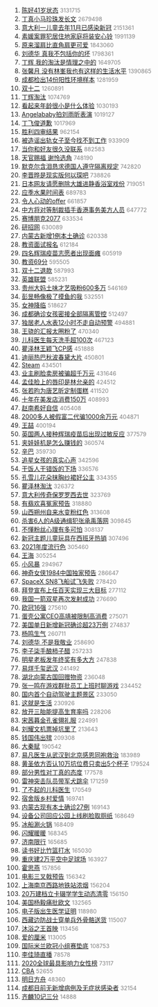 1. [陈好41岁状态](https://s.weibo.com/weibo?q=%E9%99%88%E5%A5%BD41%E5%B2%81%E7%8A%B6%E6%80%81&Refer=top) <font color="#808080" size="2">3131715</font>
1. [丁真小马珍珠发长文](https://s.weibo.com/weibo?q=%E4%B8%81%E7%9C%9F%E5%B0%8F%E9%A9%AC%E7%8F%8D%E7%8F%A0%E5%8F%91%E9%95%BF%E6%96%87&Refer=top) <font color="#808080" size="2">2679498</font>
1. [意大利一儿童去年11月已感染新冠](https://s.weibo.com/weibo?q=%23%E6%84%8F%E5%A4%A7%E5%88%A9%E4%B8%80%E5%84%BF%E7%AB%A5%E5%8E%BB%E5%B9%B411%E6%9C%88%E5%B7%B2%E6%84%9F%E6%9F%93%E6%96%B0%E5%86%A0%23&Refer=top) <font color="#808080" size="2">2151361</font>
1. [素媛案罪犯居住地家庭将装安心铃](https://s.weibo.com/weibo?q=%E7%B4%A0%E5%AA%9B%E6%A1%88%E7%BD%AA%E7%8A%AF%E5%B1%85%E4%BD%8F%E5%9C%B0%E5%AE%B6%E5%BA%AD%E5%B0%86%E8%A3%85%E5%AE%89%E5%BF%83%E9%93%83&Refer=top) <font color="#808080" size="2">1991139</font>
1. [原来溜肩比直角肩更可爱](https://s.weibo.com/weibo?q=%23%E5%8E%9F%E6%9D%A5%E6%BA%9C%E8%82%A9%E6%AF%94%E7%9B%B4%E8%A7%92%E8%82%A9%E6%9B%B4%E5%8F%AF%E7%88%B1%23&Refer=top) <font color="#808080" size="2">1843060</font>
1. [刘德华 真我不包括你的坏](https://s.weibo.com/weibo?q=%E5%88%98%E5%BE%B7%E5%8D%8E%20%E7%9C%9F%E6%88%91%E4%B8%8D%E5%8C%85%E6%8B%AC%E4%BD%A0%E7%9A%84%E5%9D%8F&Refer=top) <font color="#808080" size="2">1798361</font>
1. [丁辉 我的淘汰是情理之中的](https://s.weibo.com/weibo?q=%E4%B8%81%E8%BE%89%20%E6%88%91%E7%9A%84%E6%B7%98%E6%B1%B0%E6%98%AF%E6%83%85%E7%90%86%E4%B9%8B%E4%B8%AD%E7%9A%84&Refer=top) <font color="#808080" size="2">1649705</font>
1. [张馨月 没有林峯我也有这样的生活水平](https://s.weibo.com/weibo?q=%E5%BC%A0%E9%A6%A8%E6%9C%88%20%E6%B2%A1%E6%9C%89%E6%9E%97%E5%B3%AF%E6%88%91%E4%B9%9F%E6%9C%89%E8%BF%99%E6%A0%B7%E7%9A%84%E7%94%9F%E6%B4%BB%E6%B0%B4%E5%B9%B3&Refer=top) <font color="#808080" size="2">1390865</font>
1. [成都检出14份阳性环境样本](https://s.weibo.com/weibo?q=%23%E6%88%90%E9%83%BD%E6%A3%80%E5%87%BA14%E4%BB%BD%E9%98%B3%E6%80%A7%E7%8E%AF%E5%A2%83%E6%A0%B7%E6%9C%AC%23&Refer=top) <font color="#808080" size="2">1281959</font>
1. [双十二](https://s.weibo.com/weibo?q=%E5%8F%8C%E5%8D%81%E4%BA%8C&Refer=top) <font color="#808080" size="2">1260891</font>
1. [丁辉淘汰](https://s.weibo.com/weibo?q=%23%E4%B8%81%E8%BE%89%E6%B7%98%E6%B1%B0%23&Refer=top) <font color="#808080" size="2">1074769</font>
1. [看起来年龄很小是什么体验](https://s.weibo.com/weibo?q=%23%E7%9C%8B%E8%B5%B7%E6%9D%A5%E5%B9%B4%E9%BE%84%E5%BE%88%E5%B0%8F%E6%98%AF%E4%BB%80%E4%B9%88%E4%BD%93%E9%AA%8C%23&Refer=top) <font color="#808080" size="2">1030193</font>
1. [Angelababy拍刘雨昕表演](https://s.weibo.com/weibo?q=Angelababy%E6%8B%8D%E5%88%98%E9%9B%A8%E6%98%95%E8%A1%A8%E6%BC%94&Refer=top) <font color="#808080" size="2">1019127</font>
1. [丁飞俊道歉](https://s.weibo.com/weibo?q=%E4%B8%81%E9%A3%9E%E4%BF%8A%E9%81%93%E6%AD%89&Refer=top) <font color="#808080" size="2">1017969</font>
1. [胜利四审结果](https://s.weibo.com/weibo?q=%23%E8%83%9C%E5%88%A9%E5%9B%9B%E5%AE%A1%E7%BB%93%E6%9E%9C%23&Refer=top) <font color="#808080" size="2">962154</font>
1. [被造谣出轨女子至今找不到工作](https://s.weibo.com/weibo?q=%23%E8%A2%AB%E9%80%A0%E8%B0%A3%E5%87%BA%E8%BD%A8%E5%A5%B3%E5%AD%90%E8%87%B3%E4%BB%8A%E6%89%BE%E4%B8%8D%E5%88%B0%E5%B7%A5%E4%BD%9C%23&Refer=top) <font color="#808080" size="2">933909</font>
1. [当你和好友很久没联系](https://s.weibo.com/weibo?q=%23%E5%BD%93%E4%BD%A0%E5%92%8C%E5%A5%BD%E5%8F%8B%E5%BE%88%E4%B9%85%E6%B2%A1%E8%81%94%E7%B3%BB%23&Refer=top) <font color="#808080" size="2">882583</font>
1. [天官赐福 谢怜选角](https://s.weibo.com/weibo?q=%E5%A4%A9%E5%AE%98%E8%B5%90%E7%A6%8F%20%E8%B0%A2%E6%80%9C%E9%80%89%E8%A7%92&Refer=top) <font color="#808080" size="2">748190</font>
1. [默克尔含泪恳求德国人遵守隔离规定](https://s.weibo.com/weibo?q=%E9%BB%98%E5%85%8B%E5%B0%94%E5%90%AB%E6%B3%AA%E6%81%B3%E6%B1%82%E5%BE%B7%E5%9B%BD%E4%BA%BA%E9%81%B5%E5%AE%88%E9%9A%94%E7%A6%BB%E8%A7%84%E5%AE%9A&Refer=top) <font color="#808080" size="2">742820</font>
1. [李晋晔是现实版何以琛吧](https://s.weibo.com/weibo?q=%23%E6%9D%8E%E6%99%8B%E6%99%94%E6%98%AF%E7%8E%B0%E5%AE%9E%E7%89%88%E4%BD%95%E4%BB%A5%E7%90%9B%E5%90%A7%23&Refer=top) <font color="#808080" size="2">738826</font>
1. [日本网友请愿删除大雄进静香浴室戏份](https://s.weibo.com/weibo?q=%E6%97%A5%E6%9C%AC%E7%BD%91%E5%8F%8B%E8%AF%B7%E6%84%BF%E5%88%A0%E9%99%A4%E5%A4%A7%E9%9B%84%E8%BF%9B%E9%9D%99%E9%A6%99%E6%B5%B4%E5%AE%A4%E6%88%8F%E4%BB%BD&Refer=top) <font color="#808080" size="2">719051</font>
1. [应季水果时间表](https://s.weibo.com/weibo?q=%E5%BA%94%E5%AD%A3%E6%B0%B4%E6%9E%9C%E6%97%B6%E9%97%B4%E8%A1%A8&Refer=top) <font color="#808080" size="2">689783</font>
1. [令人心动的offer](https://s.weibo.com/weibo?q=%E4%BB%A4%E4%BA%BA%E5%BF%83%E5%8A%A8%E7%9A%84offer&Refer=top) <font color="#808080" size="2">661857</font>
1. [中方将对等制裁插手香港事务美方人员](https://s.weibo.com/weibo?q=%23%E4%B8%AD%E6%96%B9%E5%B0%86%E5%AF%B9%E7%AD%89%E5%88%B6%E8%A3%81%E6%8F%92%E6%89%8B%E9%A6%99%E6%B8%AF%E4%BA%8B%E5%8A%A1%E7%BE%8E%E6%96%B9%E4%BA%BA%E5%91%98%23&Refer=top) <font color="#808080" size="2">647772</font>
1. [赛博朋克2077](https://s.weibo.com/weibo?q=%E8%B5%9B%E5%8D%9A%E6%9C%8B%E5%85%8B2077&Refer=top) <font color="#808080" size="2">633534</font>
1. [研招网](https://s.weibo.com/weibo?q=%23%E7%A0%94%E6%8B%9B%E7%BD%91%23&Refer=top) <font color="#808080" size="2">630089</font>
1. [内蒙古新增1例本土确诊](https://s.weibo.com/weibo?q=%23%E5%86%85%E8%92%99%E5%8F%A4%E6%96%B0%E5%A2%9E1%E4%BE%8B%E6%9C%AC%E5%9C%9F%E7%A1%AE%E8%AF%8A%23&Refer=top) <font color="#808080" size="2">620338</font>
1. [教资面试报名](https://s.weibo.com/weibo?q=%E6%95%99%E8%B5%84%E9%9D%A2%E8%AF%95%E6%8A%A5%E5%90%8D&Refer=top) <font color="#808080" size="2">612184</font>
1. [四名辉瑞疫苗志愿者出现面瘫](https://s.weibo.com/weibo?q=%23%E5%9B%9B%E5%90%8D%E8%BE%89%E7%91%9E%E7%96%AB%E8%8B%97%E5%BF%97%E6%84%BF%E8%80%85%E5%87%BA%E7%8E%B0%E9%9D%A2%E7%98%AB%23&Refer=top) <font color="#808080" size="2">605919</font>
1. [教资69分](https://s.weibo.com/weibo?q=%E6%95%99%E8%B5%8469%E5%88%86&Refer=top) <font color="#808080" size="2">595505</font>
1. [双十二退款](https://s.weibo.com/weibo?q=%E5%8F%8C%E5%8D%81%E4%BA%8C%E9%80%80%E6%AC%BE&Refer=top) <font color="#808080" size="2">587993</font>
1. [英雄联盟](https://s.weibo.com/weibo?q=%E8%8B%B1%E9%9B%84%E8%81%94%E7%9B%9F&Refer=top) <font color="#808080" size="2">585231</font>
1. [贵州大妈土味才艺吸粉600多万](https://s.weibo.com/weibo?q=%23%E8%B4%B5%E5%B7%9E%E5%A4%A7%E5%A6%88%E5%9C%9F%E5%91%B3%E6%89%8D%E8%89%BA%E5%90%B8%E7%B2%89600%E5%A4%9A%E4%B8%87%23&Refer=top) <font color="#808080" size="2">546169</font>
1. [彭昱畅像极了摸鱼的我](https://s.weibo.com/weibo?q=%23%E5%BD%AD%E6%98%B1%E7%95%85%E5%83%8F%E6%9E%81%E4%BA%86%E6%91%B8%E9%B1%BC%E7%9A%84%E6%88%91%23&Refer=top) <font color="#808080" size="2">532551</font>
1. [女神降临](https://s.weibo.com/weibo?q=%E5%A5%B3%E7%A5%9E%E9%99%8D%E4%B8%B4&Refer=top) <font color="#808080" size="2">518627</font>
1. [成都确诊女孩密接全部隔离管控](https://s.weibo.com/weibo?q=%23%E6%88%90%E9%83%BD%E7%A1%AE%E8%AF%8A%E5%A5%B3%E5%AD%A9%E5%AF%86%E6%8E%A5%E5%85%A8%E9%83%A8%E9%9A%94%E7%A6%BB%E7%AE%A1%E6%8E%A7%23&Refer=top) <font color="#808080" size="2">512497</font>
1. [独居老人水表12小时不走自动预警](https://s.weibo.com/weibo?q=%23%E7%8B%AC%E5%B1%85%E8%80%81%E4%BA%BA%E6%B0%B4%E8%A1%A812%E5%B0%8F%E6%97%B6%E4%B8%8D%E8%B5%B0%E8%87%AA%E5%8A%A8%E9%A2%84%E8%AD%A6%23&Refer=top) <font color="#808080" size="2">494881</font>
1. [王骁的汇报太圈粉了](https://s.weibo.com/weibo?q=%23%E7%8E%8B%E9%AA%81%E7%9A%84%E6%B1%87%E6%8A%A5%E5%A4%AA%E5%9C%88%E7%B2%89%E4%BA%86%23&Refer=top) <font color="#808080" size="2">470340</font>
1. [儿科医生每天洗手超100次](https://s.weibo.com/weibo?q=%E5%84%BF%E7%A7%91%E5%8C%BB%E7%94%9F%E6%AF%8F%E5%A4%A9%E6%B4%97%E6%89%8B%E8%B6%85100%E6%AC%A1&Refer=top) <font color="#808080" size="2">467123</font>
1. [瞿泽林王颖飞CP感](https://s.weibo.com/weibo?q=%23%E7%9E%BF%E6%B3%BD%E6%9E%97%E7%8E%8B%E9%A2%96%E9%A3%9ECP%E6%84%9F%23&Refer=top) <font color="#808080" size="2">451888</font>
1. [迪丽热巴秋波春黛大片](https://s.weibo.com/weibo?q=%23%E8%BF%AA%E4%B8%BD%E7%83%AD%E5%B7%B4%E7%A7%8B%E6%B3%A2%E6%98%A5%E9%BB%9B%E5%A4%A7%E7%89%87%23&Refer=top) <font color="#808080" size="2">450801</font>
1. [Steam](https://s.weibo.com/weibo?q=Steam&Refer=top) <font color="#808080" size="2">434501</font>
1. [业主刷脸卖房被骗超千万元](https://s.weibo.com/weibo?q=%23%E4%B8%9A%E4%B8%BB%E5%88%B7%E8%84%B8%E5%8D%96%E6%88%BF%E8%A2%AB%E9%AA%97%E8%B6%85%E5%8D%83%E4%B8%87%E5%85%83%23&Refer=top) <font color="#808080" size="2">431646</font>
1. [孟佳脸上的唇印是林允亲的](https://s.weibo.com/weibo?q=%23%E5%AD%9F%E4%BD%B3%E8%84%B8%E4%B8%8A%E7%9A%84%E5%94%87%E5%8D%B0%E6%98%AF%E6%9E%97%E5%85%81%E4%BA%B2%E7%9A%84%23&Refer=top) <font color="#808080" size="2">424512</font>
1. [张若昀为唐艺昕定制蛋糕](https://s.weibo.com/weibo?q=%23%E5%BC%A0%E8%8B%A5%E6%98%80%E4%B8%BA%E5%94%90%E8%89%BA%E6%98%95%E5%AE%9A%E5%88%B6%E8%9B%8B%E7%B3%95%23&Refer=top) <font color="#808080" size="2">411520</font>
1. [十年在美发店消费150万](https://s.weibo.com/weibo?q=%23%E5%8D%81%E5%B9%B4%E5%9C%A8%E7%BE%8E%E5%8F%91%E5%BA%97%E6%B6%88%E8%B4%B9150%E4%B8%87%23&Refer=top) <font color="#808080" size="2">408993</font>
1. [赵南希好自信](https://s.weibo.com/weibo?q=%E8%B5%B5%E5%8D%97%E5%B8%8C%E5%A5%BD%E8%87%AA%E4%BF%A1&Refer=top) <font color="#808080" size="2">405408</font>
1. [2000多人被假富二代骗1000余万元](https://s.weibo.com/weibo?q=%232000%E5%A4%9A%E4%BA%BA%E8%A2%AB%E5%81%87%E5%AF%8C%E4%BA%8C%E4%BB%A3%E9%AA%971000%E4%BD%99%E4%B8%87%E5%85%83%23&Refer=top) <font color="#808080" size="2">404871</font>
1. [王喆](https://s.weibo.com/weibo?q=%E7%8E%8B%E5%96%86&Refer=top) <font color="#808080" size="2">400194</font>
1. [英国两人接种辉瑞疫苗后出现过敏反应](https://s.weibo.com/weibo?q=%23%E8%8B%B1%E5%9B%BD%E4%B8%A4%E4%BA%BA%E6%8E%A5%E7%A7%8D%E8%BE%89%E7%91%9E%E7%96%AB%E8%8B%97%E5%90%8E%E5%87%BA%E7%8E%B0%E8%BF%87%E6%95%8F%E5%8F%8D%E5%BA%94%23&Refer=top) <font color="#808080" size="2">377579</font>
1. [夹娃娃机是怎么赚钱的](https://s.weibo.com/weibo?q=%23%E5%A4%B9%E5%A8%83%E5%A8%83%E6%9C%BA%E6%98%AF%E6%80%8E%E4%B9%88%E8%B5%9A%E9%92%B1%E7%9A%84%23&Refer=top) <font color="#808080" size="2">360574</font>
1. [辛巴](https://s.weibo.com/weibo?q=%E8%BE%9B%E5%B7%B4&Refer=top) <font color="#808080" size="2">359730</font>
1. [追星女孩的真实心声](https://s.weibo.com/weibo?q=%23%E8%BF%BD%E6%98%9F%E5%A5%B3%E5%AD%A9%E7%9A%84%E7%9C%9F%E5%AE%9E%E5%BF%83%E5%A3%B0%23&Refer=top) <font color="#808080" size="2">342596</font>
1. [干饭人干错饭的下场](https://s.weibo.com/weibo?q=%23%E5%B9%B2%E9%A5%AD%E4%BA%BA%E5%B9%B2%E9%94%99%E9%A5%AD%E7%9A%84%E4%B8%8B%E5%9C%BA%23&Refer=top) <font color="#808080" size="2">336576</font>
1. [孔雪儿花朵抹胸纱裙好公主](https://s.weibo.com/weibo?q=%23%E5%AD%94%E9%9B%AA%E5%84%BF%E8%8A%B1%E6%9C%B5%E6%8A%B9%E8%83%B8%E7%BA%B1%E8%A3%99%E5%A5%BD%E5%85%AC%E4%B8%BB%23&Refer=top) <font color="#808080" size="2">334355</font>
1. [瞿泽林淘汰](https://s.weibo.com/weibo?q=%E7%9E%BF%E6%B3%BD%E6%9E%97%E6%B7%98%E6%B1%B0&Refer=top) <font color="#808080" size="2">326372</font>
1. [意大利传奇保罗罗西去世](https://s.weibo.com/weibo?q=%E6%84%8F%E5%A4%A7%E5%88%A9%E4%BC%A0%E5%A5%87%E4%BF%9D%E7%BD%97%E7%BD%97%E8%A5%BF%E5%8E%BB%E4%B8%96&Refer=top) <font color="#808080" size="2">323769</font>
1. [有翡欢喜冤家预告](https://s.weibo.com/weibo?q=%E6%9C%89%E7%BF%A1%E6%AC%A2%E5%96%9C%E5%86%A4%E5%AE%B6%E9%A2%84%E5%91%8A&Refer=top) <font color="#808080" size="2">318880</font>
1. [山西朔州自来水变粉红色](https://s.weibo.com/weibo?q=%E5%B1%B1%E8%A5%BF%E6%9C%94%E5%B7%9E%E8%87%AA%E6%9D%A5%E6%B0%B4%E5%8F%98%E7%B2%89%E7%BA%A2%E8%89%B2&Refer=top) <font color="#808080" size="2">313608</font>
1. [杀害6人的A级通缉犯张承禹落网](https://s.weibo.com/weibo?q=%23%E6%9D%80%E5%AE%B36%E4%BA%BA%E7%9A%84A%E7%BA%A7%E9%80%9A%E7%BC%89%E7%8A%AF%E5%BC%A0%E6%89%BF%E7%A6%B9%E8%90%BD%E7%BD%91%23&Refer=top) <font color="#808080" size="2">309845</font>
1. [不懂粉丝心理有多可怕](https://s.weibo.com/weibo?q=%23%E4%B8%8D%E6%87%82%E7%B2%89%E4%B8%9D%E5%BF%83%E7%90%86%E6%9C%89%E5%A4%9A%E5%8F%AF%E6%80%95%23&Refer=top) <font color="#808080" size="2">308137</font>
1. [新冠主题儿童玩具在西班牙热销](https://s.weibo.com/weibo?q=%23%E6%96%B0%E5%86%A0%E4%B8%BB%E9%A2%98%E5%84%BF%E7%AB%A5%E7%8E%A9%E5%85%B7%E5%9C%A8%E8%A5%BF%E7%8F%AD%E7%89%99%E7%83%AD%E9%94%80%23&Refer=top) <font color="#808080" size="2">307496</font>
1. [2021年度流行色](https://s.weibo.com/weibo?q=2021%E5%B9%B4%E5%BA%A6%E6%B5%81%E8%A1%8C%E8%89%B2&Refer=top) <font color="#808080" size="2">305460</font>
1. [王海](https://s.weibo.com/weibo?q=%E7%8E%8B%E6%B5%B7&Refer=top) <font color="#808080" size="2">305254</font>
1. [小风暴](https://s.weibo.com/weibo?q=%E5%B0%8F%E9%A3%8E%E6%9A%B4&Refer=top) <font color="#808080" size="2">294967</font>
1. [神奇女侠1984中国独家预告](https://s.weibo.com/weibo?q=%23%E7%A5%9E%E5%A5%87%E5%A5%B3%E4%BE%A01984%E4%B8%AD%E5%9B%BD%E7%8B%AC%E5%AE%B6%E9%A2%84%E5%91%8A%23&Refer=top) <font color="#808080" size="2">286647</font>
1. [SpaceX SN8飞船试飞失败](https://s.weibo.com/weibo?q=SpaceX%20SN8%E9%A3%9E%E8%88%B9%E8%AF%95%E9%A3%9E%E5%A4%B1%E8%B4%A5&Refer=top) <font color="#808080" size="2">278420</font>
1. [拜登宣布上任百天实现三大目标](https://s.weibo.com/weibo?q=%23%E6%8B%9C%E7%99%BB%E5%AE%A3%E5%B8%83%E4%B8%8A%E4%BB%BB%E7%99%BE%E5%A4%A9%E5%AE%9E%E7%8E%B0%E4%B8%89%E5%A4%A7%E7%9B%AE%E6%A0%87%23&Refer=top) <font color="#808080" size="2">277112</font>
1. [我国一箭双星再次发射成功](https://s.weibo.com/weibo?q=%23%E6%88%91%E5%9B%BD%E4%B8%80%E7%AE%AD%E5%8F%8C%E6%98%9F%E5%86%8D%E6%AC%A1%E5%8F%91%E5%B0%84%E6%88%90%E5%8A%9F%23&Refer=top) <font color="#808080" size="2">276690</font>
1. [欧冠16强](https://s.weibo.com/weibo?q=%E6%AC%A7%E5%86%A016%E5%BC%BA&Refer=top) <font color="#808080" size="2">275610</font>
1. [蛋壳公寓CEO高靖被限制高消费](https://s.weibo.com/weibo?q=%E8%9B%8B%E5%A3%B3%E5%85%AC%E5%AF%93CEO%E9%AB%98%E9%9D%96%E8%A2%AB%E9%99%90%E5%88%B6%E9%AB%98%E6%B6%88%E8%B4%B9&Refer=top) <font color="#808080" size="2">275071</font>
1. [美国单日新增新冠确诊超23万例](https://s.weibo.com/weibo?q=%23%E7%BE%8E%E5%9B%BD%E5%8D%95%E6%97%A5%E6%96%B0%E5%A2%9E%E6%96%B0%E5%86%A0%E7%A1%AE%E8%AF%8A%E8%B6%8523%E4%B8%87%E4%BE%8B%23&Refer=top) <font color="#808080" size="2">274837</font>
1. [杨鸣生气](https://s.weibo.com/weibo?q=%23%E6%9D%A8%E9%B8%A3%E7%94%9F%E6%B0%94%23&Refer=top) <font color="#808080" size="2">260711</font>
1. [刘德华 不是我敬业](https://s.weibo.com/weibo?q=%E5%88%98%E5%BE%B7%E5%8D%8E%20%E4%B8%8D%E6%98%AF%E6%88%91%E6%95%AC%E4%B8%9A&Refer=top) <font color="#808080" size="2">258690</font>
1. [李子柒手酿柿子醋](https://s.weibo.com/weibo?q=%23%E6%9D%8E%E5%AD%90%E6%9F%92%E6%89%8B%E9%85%BF%E6%9F%BF%E5%AD%90%E9%86%8B%23&Refer=top) <font color="#808080" size="2">257233</font>
1. [明星老板发年终奖有多大方](https://s.weibo.com/weibo?q=%23%E6%98%8E%E6%98%9F%E8%80%81%E6%9D%BF%E5%8F%91%E5%B9%B4%E7%BB%88%E5%A5%96%E6%9C%89%E5%A4%9A%E5%A4%A7%E6%96%B9%23&Refer=top) <font color="#808080" size="2">247838</font>
1. [易烊千玺武汉](https://s.weibo.com/weibo?q=%23%E6%98%93%E7%83%8A%E5%8D%83%E7%8E%BA%E6%AD%A6%E6%B1%89%23&Refer=top) <font color="#808080" size="2">241492</font>
1. [湖北向蒙古国回赠物资](https://s.weibo.com/weibo?q=%23%E6%B9%96%E5%8C%97%E5%90%91%E8%92%99%E5%8F%A4%E5%9B%BD%E5%9B%9E%E8%B5%A0%E7%89%A9%E8%B5%84%23&Refer=top) <font color="#808080" size="2">236048</font>
1. [张一鸣在游戏群批员工上班时聊游戏](https://s.weibo.com/weibo?q=%23%E5%BC%A0%E4%B8%80%E9%B8%A3%E5%9C%A8%E6%B8%B8%E6%88%8F%E7%BE%A4%E6%89%B9%E5%91%98%E5%B7%A5%E4%B8%8A%E7%8F%AD%E6%97%B6%E8%81%8A%E6%B8%B8%E6%88%8F%23&Refer=top) <font color="#808080" size="2">234452</font>
1. [国内首个自动驾驶主题景区](https://s.weibo.com/weibo?q=%E5%9B%BD%E5%86%85%E9%A6%96%E4%B8%AA%E8%87%AA%E5%8A%A8%E9%A9%BE%E9%A9%B6%E4%B8%BB%E9%A2%98%E6%99%AF%E5%8C%BA&Refer=top) <font color="#808080" size="2">233050</font>
1. [这就是生活](https://s.weibo.com/weibo?q=%E8%BF%99%E5%B0%B1%E6%98%AF%E7%94%9F%E6%B4%BB&Refer=top) <font color="#808080" size="2">230926</font>
1. [放开三胎能提高生育率吗](https://s.weibo.com/weibo?q=%23%E6%94%BE%E5%BC%80%E4%B8%89%E8%83%8E%E8%83%BD%E6%8F%90%E9%AB%98%E7%94%9F%E8%82%B2%E7%8E%87%E5%90%97%23&Refer=top) <font color="#808080" size="2">228206</font>
1. [宋茜暮金孔雀翎礼服](https://s.weibo.com/weibo?q=%23%E5%AE%8B%E8%8C%9C%E6%9A%AE%E9%87%91%E5%AD%94%E9%9B%80%E7%BF%8E%E7%A4%BC%E6%9C%8D%23&Refer=top) <font color="#808080" size="2">224991</font>
1. [刘耀文机票掉坑里了](https://s.weibo.com/weibo?q=%23%E5%88%98%E8%80%80%E6%96%87%E6%9C%BA%E7%A5%A8%E6%8E%89%E5%9D%91%E9%87%8C%E4%BA%86%23&Refer=top) <font color="#808080" size="2">213643</font>
1. [钱国伟出殡](https://s.weibo.com/weibo?q=%E9%92%B1%E5%9B%BD%E4%BC%9F%E5%87%BA%E6%AE%A1&Refer=top) <font color="#808080" size="2">209308</font>
1. [大秦赋](https://s.weibo.com/weibo?q=%E5%A4%A7%E7%A7%A6%E8%B5%8B&Refer=top) <font color="#808080" size="2">190542</font>
1. [易凡医生从武汉到北京感恩同袍救治](https://s.weibo.com/weibo?q=%23%E6%98%93%E5%87%A1%E5%8C%BB%E7%94%9F%E4%BB%8E%E6%AD%A6%E6%B1%89%E5%88%B0%E5%8C%97%E4%BA%AC%E6%84%9F%E6%81%A9%E5%90%8C%E8%A2%8D%E6%95%91%E6%B2%BB%23&Refer=top) <font color="#808080" size="2">183989</font>
1. [黄圣依方否认10万坑位费只卖出5个杯子](https://s.weibo.com/weibo?q=%23%E9%BB%84%E5%9C%A3%E4%BE%9D%E6%96%B9%E5%90%A6%E8%AE%A410%E4%B8%87%E5%9D%91%E4%BD%8D%E8%B4%B9%E5%8F%AA%E5%8D%96%E5%87%BA5%E4%B8%AA%E6%9D%AF%E5%AD%90%23&Refer=top) <font color="#808080" size="2">179524</font>
1. [部分男性对丁真的态度](https://s.weibo.com/weibo?q=%23%E9%83%A8%E5%88%86%E7%94%B7%E6%80%A7%E5%AF%B9%E4%B8%81%E7%9C%9F%E7%9A%84%E6%80%81%E5%BA%A6%23&Refer=top) <font color="#808080" size="2">177578</font>
1. [雷神突击队员带军犬跳伞](https://s.weibo.com/weibo?q=%23%E9%9B%B7%E7%A5%9E%E7%AA%81%E5%87%BB%E9%98%9F%E5%91%98%E5%B8%A6%E5%86%9B%E7%8A%AC%E8%B7%B3%E4%BC%9E%23&Refer=top) <font color="#808080" size="2">171259</font>
1. [了不起的儿科医生](https://s.weibo.com/weibo?q=%E4%BA%86%E4%B8%8D%E8%B5%B7%E7%9A%84%E5%84%BF%E7%A7%91%E5%8C%BB%E7%94%9F&Refer=top) <font color="#808080" size="2">170549</font>
1. [宿舍版乡村爱情](https://s.weibo.com/weibo?q=%23%E5%AE%BF%E8%88%8D%E7%89%88%E4%B9%A1%E6%9D%91%E7%88%B1%E6%83%85%23&Refer=top) <font color="#808080" size="2">169741</font>
1. [内蒙古现有本土确诊27例](https://s.weibo.com/weibo?q=%23%E5%86%85%E8%92%99%E5%8F%A4%E7%8E%B0%E6%9C%89%E6%9C%AC%E5%9C%9F%E7%A1%AE%E8%AF%8A27%E4%BE%8B%23&Refer=top) <font color="#808080" size="2">169143</font>
1. [设备公司回应公园上线刷脸取厕纸](https://s.weibo.com/weibo?q=%23%E8%AE%BE%E5%A4%87%E5%85%AC%E5%8F%B8%E5%9B%9E%E5%BA%94%E5%85%AC%E5%9B%AD%E4%B8%8A%E7%BA%BF%E5%88%B7%E8%84%B8%E5%8F%96%E5%8E%95%E7%BA%B8%23&Refer=top) <font color="#808080" size="2">168649</font>
1. [冰船涮火锅](https://s.weibo.com/weibo?q=%23%E5%86%B0%E8%88%B9%E6%B6%AE%E7%81%AB%E9%94%85%23&Refer=top) <font color="#808080" size="2">168409</font>
1. [闪耀暖暖](https://s.weibo.com/weibo?q=%E9%97%AA%E8%80%80%E6%9A%96%E6%9A%96&Refer=top) <font color="#808080" size="2">168345</font>
1. [济南限行](https://s.weibo.com/weibo?q=%E6%B5%8E%E5%8D%97%E9%99%90%E8%A1%8C&Refer=top) <font color="#808080" size="2">165685</font>
1. [读书好比竹篮打水](https://s.weibo.com/weibo?q=%E8%AF%BB%E4%B9%A6%E5%A5%BD%E6%AF%94%E7%AB%B9%E7%AF%AE%E6%89%93%E6%B0%B4&Refer=top) <font color="#808080" size="2">165030</font>
1. [重庆建2万平空中足球场](https://s.weibo.com/weibo?q=%23%E9%87%8D%E5%BA%86%E5%BB%BA2%E4%B8%87%E5%B9%B3%E7%A9%BA%E4%B8%AD%E8%B6%B3%E7%90%83%E5%9C%BA%23&Refer=top) <font color="#808080" size="2">163927</font>
1. [霍思燕](https://s.weibo.com/weibo?q=%E9%9C%8D%E6%80%9D%E7%87%95&Refer=top) <font color="#808080" size="2">157856</font>
1. [电影三叉戟预告](https://s.weibo.com/weibo?q=%23%E7%94%B5%E5%BD%B1%E4%B8%89%E5%8F%89%E6%88%9F%E9%A2%84%E5%91%8A%23&Refer=top) <font color="#808080" size="2">156342</font>
1. [上海南京西路地铁站浓烟](https://s.weibo.com/weibo?q=%E4%B8%8A%E6%B5%B7%E5%8D%97%E4%BA%AC%E8%A5%BF%E8%B7%AF%E5%9C%B0%E9%93%81%E7%AB%99%E6%B5%93%E7%83%9F&Refer=top) <font color="#808080" size="2">156204</font>
1. [20万建档立卡辍学学生动态清零](https://s.weibo.com/weibo?q=%2320%E4%B8%87%E5%BB%BA%E6%A1%A3%E7%AB%8B%E5%8D%A1%E8%BE%8D%E5%AD%A6%E5%AD%A6%E7%94%9F%E5%8A%A8%E6%80%81%E6%B8%85%E9%9B%B6%23&Refer=top) <font color="#808080" size="2">156150</font>
1. [美国杨毅痛批欧文](https://s.weibo.com/weibo?q=%E7%BE%8E%E5%9B%BD%E6%9D%A8%E6%AF%85%E7%97%9B%E6%89%B9%E6%AC%A7%E6%96%87&Refer=top) <font color="#808080" size="2">132565</font>
1. [电子版出生医学证明](https://s.weibo.com/weibo?q=%23%E7%94%B5%E5%AD%90%E7%89%88%E5%87%BA%E7%94%9F%E5%8C%BB%E5%AD%A6%E8%AF%81%E6%98%8E%23&Refer=top) <font color="#808080" size="2">118980</font>
1. [西藏边防战士穿单兵外骨骼送货](https://s.weibo.com/weibo?q=%E8%A5%BF%E8%97%8F%E8%BE%B9%E9%98%B2%E6%88%98%E5%A3%AB%E7%A9%BF%E5%8D%95%E5%85%B5%E5%A4%96%E9%AA%A8%E9%AA%BC%E9%80%81%E8%B4%A7&Refer=top) <font color="#808080" size="2">115007</font>
1. [沐浴之王首映](https://s.weibo.com/weibo?q=%E6%B2%90%E6%B5%B4%E4%B9%8B%E7%8E%8B%E9%A6%96%E6%98%A0&Refer=top) <font color="#808080" size="2">113456</font>
1. [爱的厘米](https://s.weibo.com/weibo?q=%E7%88%B1%E7%9A%84%E5%8E%98%E7%B1%B3&Refer=top) <font color="#808080" size="2">113005</font>
1. [国际米兰欧冠小组赛垫底](https://s.weibo.com/weibo?q=%E5%9B%BD%E9%99%85%E7%B1%B3%E5%85%B0%E6%AC%A7%E5%86%A0%E5%B0%8F%E7%BB%84%E8%B5%9B%E5%9E%AB%E5%BA%95&Refer=top) <font color="#808080" size="2">108753</font>
1. [李佳琦直播](https://s.weibo.com/weibo?q=%E6%9D%8E%E4%BD%B3%E7%90%A6%E7%9B%B4%E6%92%AD&Refer=top) <font color="#808080" size="2">78578</font>
1. [2020全球最具影响力女性榜](https://s.weibo.com/weibo?q=2020%E5%85%A8%E7%90%83%E6%9C%80%E5%85%B7%E5%BD%B1%E5%93%8D%E5%8A%9B%E5%A5%B3%E6%80%A7%E6%A6%9C&Refer=top) <font color="#808080" size="2">73117</font>
1. [CBA](https://s.weibo.com/weibo?q=CBA&Refer=top) <font color="#808080" size="2">52655</font>
1. [明日方舟](https://s.weibo.com/weibo?q=%E6%98%8E%E6%97%A5%E6%96%B9%E8%88%9F&Refer=top) <font color="#808080" size="2">48360</font>
1. [成都目前无新增病例及无症状感染者](https://s.weibo.com/weibo?q=%E6%88%90%E9%83%BD%E7%9B%AE%E5%89%8D%E6%97%A0%E6%96%B0%E5%A2%9E%E7%97%85%E4%BE%8B%E5%8F%8A%E6%97%A0%E7%97%87%E7%8A%B6%E6%84%9F%E6%9F%93%E8%80%85&Refer=top) <font color="#808080" size="2">32154</font>
1. [齐麟10记三分](https://s.weibo.com/weibo?q=%E9%BD%90%E9%BA%9F10%E8%AE%B0%E4%B8%89%E5%88%86&Refer=top) <font color="#808080" size="2">14888</font>